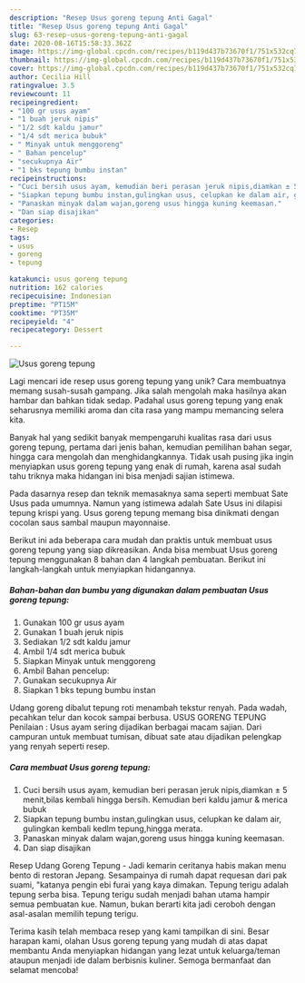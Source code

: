 ```yaml
---
description: "Resep Usus goreng tepung Anti Gagal"
title: "Resep Usus goreng tepung Anti Gagal"
slug: 63-resep-usus-goreng-tepung-anti-gagal
date: 2020-08-16T15:58:33.362Z
image: https://img-global.cpcdn.com/recipes/b119d437b73670f1/751x532cq70/usus-goreng-tepung-foto-resep-utama.jpg
thumbnail: https://img-global.cpcdn.com/recipes/b119d437b73670f1/751x532cq70/usus-goreng-tepung-foto-resep-utama.jpg
cover: https://img-global.cpcdn.com/recipes/b119d437b73670f1/751x532cq70/usus-goreng-tepung-foto-resep-utama.jpg
author: Cecilia Hill
ratingvalue: 3.5
reviewcount: 11
recipeingredient:
- "100 gr usus ayam"
- "1 buah jeruk nipis"
- "1/2 sdt kaldu jamur"
- "1/4 sdt merica bubuk"
- " Minyak untuk menggoreng"
- " Bahan pencelup"
- "secukupnya Air"
- "1 bks tepung bumbu instan"
recipeinstructions:
- "Cuci bersih usus ayam, kemudian beri perasan jeruk nipis,diamkan ± 5 menit,bilas kembali hingga bersih. Kemudian beri kaldu jamur &amp; merica bubuk"
- "Siapkan tepung bumbu instan,gulingkan usus, celupkan ke dalam air, gulingkan kembali kedlm tepung,hingga merata."
- "Panaskan minyak dalam wajan,goreng usus hingga kuning keemasan."
- "Dan siap disajikan"
categories:
- Resep
tags:
- usus
- goreng
- tepung

katakunci: usus goreng tepung 
nutrition: 162 calories
recipecuisine: Indonesian
preptime: "PT15M"
cooktime: "PT35M"
recipeyield: "4"
recipecategory: Dessert

---
```



![Usus goreng tepung](https://img-global.cpcdn.com/recipes/b119d437b73670f1/751x532cq70/usus-goreng-tepung-foto-resep-utama.jpg)

Lagi mencari ide resep usus goreng tepung yang unik? Cara membuatnya memang susah-susah gampang. Jika salah mengolah maka hasilnya akan hambar dan bahkan tidak sedap. Padahal usus goreng tepung yang enak seharusnya memiliki aroma dan cita rasa yang mampu memancing selera kita.

Banyak hal yang sedikit banyak mempengaruhi kualitas rasa dari usus goreng tepung, pertama dari jenis bahan, kemudian pemilihan bahan segar, hingga cara mengolah dan menghidangkannya. Tidak usah pusing jika ingin menyiapkan usus goreng tepung yang enak di rumah, karena asal sudah tahu triknya maka hidangan ini bisa menjadi sajian istimewa.

Pada dasarnya resep dan teknik memasaknya sama seperti membuat Sate Usus pada umumnya. Namun yang istimewa adalah Sate Usus ini dilapisi tepung krispi yang. Usus goreng tepung memang bisa dinikmati dengan cocolan saus sambal maupun mayonnaise.


Berikut ini ada beberapa cara mudah dan praktis untuk membuat usus goreng tepung yang siap dikreasikan. Anda bisa membuat Usus goreng tepung menggunakan 8 bahan dan 4 langkah pembuatan. Berikut ini langkah-langkah untuk menyiapkan hidangannya.

<!--inarticleads1-->

##### Bahan-bahan dan bumbu yang digunakan dalam pembuatan Usus goreng tepung:

1. Gunakan 100 gr usus ayam
1. Gunakan 1 buah jeruk nipis
1. Sediakan 1/2 sdt kaldu jamur
1. Ambil 1/4 sdt merica bubuk
1. Siapkan  Minyak untuk menggoreng
1. Ambil  Bahan pencelup:
1. Gunakan secukupnya Air
1. Siapkan 1 bks tepung bumbu instan


Udang goreng dibalut tepung roti menambah tekstur renyah. Pada wadah, pecahkan telur dan kocok sampai berbusa. USUS GORENG TEPUNG Penilaian : Usus ayam sering dijadikan berbagai macam sajian. Dari campuran untuk membuat tumisan, dibuat sate atau dijadikan pelengkap yang renyah seperti resep. 

<!--inarticleads2-->

##### Cara membuat Usus goreng tepung:

1. Cuci bersih usus ayam, kemudian beri perasan jeruk nipis,diamkan ± 5 menit,bilas kembali hingga bersih. Kemudian beri kaldu jamur &amp; merica bubuk
1. Siapkan tepung bumbu instan,gulingkan usus, celupkan ke dalam air, gulingkan kembali kedlm tepung,hingga merata.
1. Panaskan minyak dalam wajan,goreng usus hingga kuning keemasan.
1. Dan siap disajikan


Resep Udang Goreng Tepung - Jadi kemarin ceritanya habis makan menu bento di restoran Jepang. Sesampainya di rumah dapat requesan dari pak suami, &#34;katanya pengin ebi furai yang kaya dimakan. Tepung terigu adalah tepung serba bisa. Tepung terigu sudah menjadi bahan utama hampir semua pembuatan kue. Namun, bukan berarti kita jadi ceroboh dengan asal-asalan memilih tepung terigu. 

Terima kasih telah membaca resep yang kami tampilkan di sini. Besar harapan kami, olahan Usus goreng tepung yang mudah di atas dapat membantu Anda menyiapkan hidangan yang lezat untuk keluarga/teman ataupun menjadi ide dalam berbisnis kuliner. Semoga bermanfaat dan selamat mencoba!
